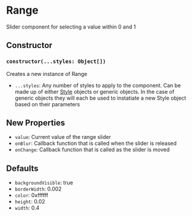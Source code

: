 # Range

Slider component for selecting a value within 0 and 1

## Constructor

### `constructor(...styles: Object[])`

Creates a new instance of Range

- `...styles`: Any number of styles to apply to the component. Can be made up of either [Style](/docs/Style.md) objects or generic objects. In the case of generic objects they will each be used to instatiate a new Style object based on their parameters

## New Properties

- `value`: Current value of the range slider
- `onBlur`: Callback function that is called when the slider is released
- `onChange`: Callback function that is called as the slider is moved

## Defaults

- `backgroundVisible`: true
- `borderWidth`: 0.002
- `color`: 0xffffff
- `height`: 0.02
- `width`: 0.4
